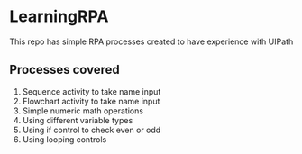 # LearningRPA
This repo has simple RPA processes created to have experience with UIPath

## Processes covered
1. Sequence activity to take name input
2. Flowchart activity to take name input
3. Simple numeric math operations
4. Using different variable types
5. Using if control to check even or odd
6. Using looping controls
